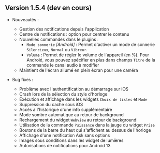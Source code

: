 ## Version 1.5.4 (dev en cours)

* Nouveautés :
  * Gestion des notifications depuis l'application
  * Centre de notifications : option pour centrer le contenu
  * Nouvelles commandes dans le plugins :
    - `Mode sonnerie` *[Android]* : Permet d'activer un mode de sonnerie `Silencieux`, `Normal` ou `Vibreur`. 
    - `Volume` : Permet de régler le volume de l'appareil (en %). Pour Android, vous pouvez spécifier en plus dans champs `Titre` de la commande le canal audio à modifier
  * Maintient de l'écran allumé en plein écran pour une caméra

* Bug fixes :
  * Problème avec l'authentification au démarrage sur iOS 
  * Crash lors de la sélection du style d'horloge
  * Exécution et affichage dans les widgets `Choix de listes` et `Mode`
  * Suppression du cache sous iOS
  * Accès à l'historique d'une info supplémentaire
  * Mode sombre automatique au retour de background
  * Rechargement du widget `Webview` au retour de background
  * Utilisation de la commande `Puissance` dans la jauge du widget `Prise`
  * Boutons de la barre du haut qui s'affichent au dessus de l'horloge
  * Affichage d'une notification Ask sans options
  * Images sous conditions dans les widget de lumières
  * Autorisations de notifications pour Android 13
